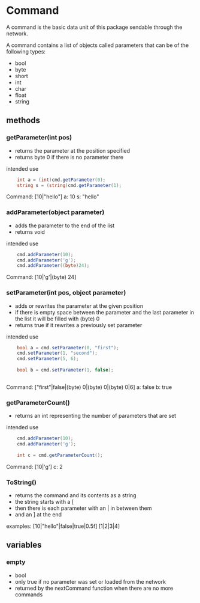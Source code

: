 # Command
A command is the basic data unit of this package sendable through the network.

A command contains a list of objects called parameters that can be of the following types:

- bool
- byte
- short
- int
- char
- float
- string

## methods

### getParameter(int pos)

- returns the parameter at the position specified
- returns byte 0 if there is no parameter there

intended use

```cs
	int a = (int)cmd.getParameter(0);
	string s = (string)cmd.getParameter(1);
```
Command: \[10|"hello"\]
a: 10
s: "hello"

### addParameter(object parameter)

- adds the parameter to the end of the list
- returns void

intended use

```cs
	cmd.addParameter(10);
	cmd.addParameter('g');
	cmd.addParameter((byte)24);
```
Command: \[10|'g'|(byte) 24\]

### setParameter(int pos, object parameter)

- adds or rewrites the parameter at the given position
- if there is empty space between the parameter and the last parameter in the list it will be filled with (byte) 0
- returns true if it rewrites a previously set parameter

intended use

```cs
	bool a = cmd.setParameter(0, "first");
	cmd.setParameter(1, "second");
	cmd.setParameter(5, 6);
	
	bool b = cmd.setParameter(1, false);
	
```
Command: \["first"|false|(byte) 0|(byte) 0|(byte) 0|6\]
a: false
b: true

### getParameterCount()

- returns an int representing the number of parameters that are set

intended use

```cs
	cmd.addParameter(10);
	cmd.addParameter('g');
	
	int c = cmd.getParameterCount();
```
Command: \[10|'g'\]
c: 2

### ToString()

- returns the command and its contents as a string
- the string starts with a \[ 
- then there is each parameter with an \| in between them
- and an \] at the end

examples:
\[10|"hello"|false|true|0.5f\]
\[1|2|3|4\]

## variables

### empty

- bool
- only true if no parameter was set or loaded from the network
- returned by the nextCommand function when there are no more commands